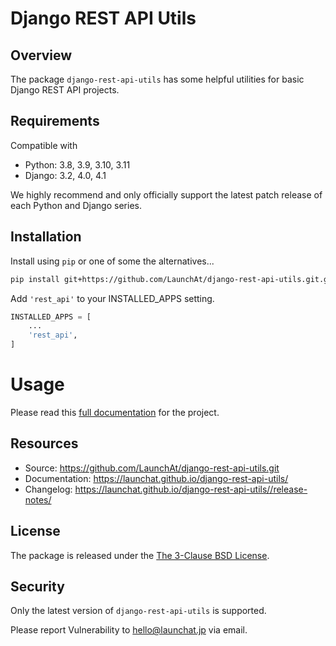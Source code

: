 # Django REST API Utils

## Overview

The package `django-rest-api-utils` has some helpful utilities for basic Django REST API projects.

## Requirements

Compatible with

* Python: 3.8, 3.9, 3.10, 3.11
* Django: 3.2, 4.0, 4.1

We highly recommend and only officially support the latest patch release of each Python and Django series.

## Installation

Install using `pip` or one of some the alternatives...

```sh
pip install git+https://github.com/LaunchAt/django-rest-api-utils.git.git
```

Add `'rest_api'` to your INSTALLED_APPS setting.

```python
INSTALLED_APPS = [
    ...
    'rest_api',
]
```

# Usage

Please read this [full documentation](https://launchat.github.io/django-rest-api-utils/) for the project.

## Resources

* Source: https://github.com/LaunchAt/django-rest-api-utils.git
* Documentation: https://launchat.github.io/django-rest-api-utils/
* Changelog: https://launchat.github.io/django-rest-api-utils//release-notes/

## License

The package is released under the [The 3-Clause BSD License](https://github.com/LaunchAt/django-rest-api-utils.git/blob/master/LICENSE).

## Security

Only the latest version of `django-rest-api-utils` is supported.

Please report Vulnerability to [hello@launchat.jp](mailto:hello@launchat.jp) via email.

